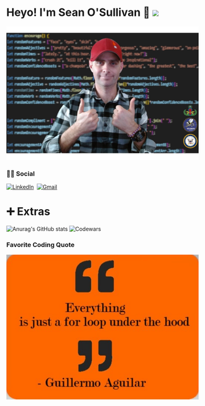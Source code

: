 
# Heyo! I'm Sean O'Sullivan 👋 ![](https://komarev.com/ghpvc/?username=sully8698&color=brightgreen&style=plastic)
![](screenShot3.jpg)

### 🙋‍♂️ Social
[![LinkedIn](https://img.shields.io/badge/linkedin-%230077B5.svg?style=for-the-badge&logo=linkedin&logoColor=white)](https://www.linkedin.com/in/sean-osullivan8)&nbsp;
[![Gmail](https://img.shields.io/badge/Gmail-D14836?style=for-the-badge&logo=gmail&logoColor=white)](mailto:spo8698@gmail.com)&nbsp;

<!--
Here are some ideas to get you started:

- 🔭 I’m currently working on 
- 🌱 I’m currently learning ...
- 👯 I’m looking to collaborate on ...
- 🤔 I’m looking for help with ...
- 💬 Ask me about ...
- 📫 How to reach me: 
- 😄 Pronouns: He/Him
- ⚡ Fun fact: ...

# 🖥️ My Tech Stack Skill Set
## Frontend
## Backend
-->

# ➕ Extras
![Anurag's GitHub stats](https://github-readme-stats.vercel.app/api?username=sully8698&show_icons=true&theme=transparent)
![Codewars](https://github.r2v.ch/codewars?user=sully8698&stroke=%23BB432C)

### Favorite Coding Quote
![](quote.jpg)

